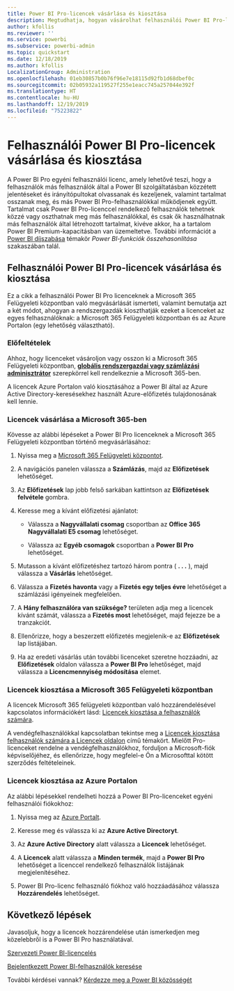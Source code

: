 ```yaml
---
title: Power BI Pro-licencek vásárlása és kiosztása
description: Megtudhatja, hogyan vásárolhat felhasználói Power BI Pro-licenceket, illetve hogyan oszthatja ki azokat, hogy felhasználók hozzáférhessenek a tartalomhoz, és együttműködhessenek a munkatársaikkal a Power BI szolgáltatásban.
author: kfollis
ms.reviewer: ''
ms.service: powerbi
ms.subservice: powerbi-admin
ms.topic: quickstart
ms.date: 12/18/2019
ms.author: kfollis
LocalizationGroup: Administration
ms.openlocfilehash: 01eb30857b0b76f96e7e18115d92fb1d68dbef0c
ms.sourcegitcommit: 02b05932a119527f255e1eacc745a257044e392f
ms.translationtype: HT
ms.contentlocale: hu-HU
ms.lasthandoff: 12/19/2019
ms.locfileid: "75223822"
---
```

# <a name="purchase-and-assign-power-bi-pro-user-licenses"></a>Felhasználói Power BI Pro-licencek vásárlása és kiosztása

A Power BI Pro egyéni felhasználói licenc, amely lehetővé teszi, hogy a felhasználók más felhasználók által a Power BI szolgáltatásban közzétett jelentéseket és irányítópultokat olvassanak és kezeljenek, valamint tartalmat osszanak meg, és más Power BI Pro-felhasználókkal működjenek együtt. Tartalmat csak Power BI Pro-licenccel rendelkező felhasználók tehetnek közzé vagy oszthatnak meg más felhasználókkal, és csak ők használhatnak más felhasználók által létrehozott tartalmat, kivéve akkor, ha a tartalom Power BI Premium-kapacitásban van üzemeltetve. További információt a [Power BI díjszabása](https://powerbi.microsoft.com/pricing/) témakör _Power BI-funkciók összehasonlítása_ szakaszában talál.

## <a name="purchase-and-assign-power-bi-pro-user-licenses"></a>Felhasználói Power BI Pro-licencek vásárlása és kiosztása

Ez a cikk a felhasználói Power BI Pro licenceknek a Microsoft 365 Felügyeleti központban való megvásárlását ismerteti, valamint bemutatja azt a két módot, ahogyan a rendszergazdák kioszthatják ezeket a licenceket az egyes felhasználóknak: a Microsoft 365 Felügyeleti központban és az Azure Portalon (egy lehetőség választható).

### <a name="prerequisites"></a>Előfeltételek

Ahhoz, hogy licenceket vásároljon vagy osszon ki a Microsoft 365 Felügyeleti központban, **[globális rendszergazdai vagy számlázási adminisztrátor](https://support.office.com/article/about-office-365-admin-roles-da585eea-f576-4f55-a1e0-87090b6aaa9d)** szerepkörrel kell rendelkeznie a Microsoft 365-ben.

A licencek Azure Portalon való kiosztásához a Power BI által az Azure Active Directory-keresésekhez használt Azure-előfizetés tulajdonosának kell lennie.

### <a name="purchase-licenses-in-microsoft-365"></a>Licencek vásárlása a Microsoft 365-ben

Kövesse az alábbi lépéseket a Power BI Pro licenceknek a Microsoft 365 Felügyeleti központban történő megvásárlásához:

1. Nyissa meg a [Microsoft 365 Felügyeleti központot](https://portal.office.com/adminportal/home#/homepage).

2. A navigációs panelen válassza a **Számlázás**, majd az **Előfizetések** lehetőséget.

3. Az **Előfizetések** lap jobb felső sarkában kattintson az **Előfizetések felvétele** gombra.

4. Keresse meg a kívánt előfizetési ajánlatot:

    - Válassza a **Nagyvállalati csomag** csoportban az **Office 365 Nagyvállalati E5 csomag** lehetőséget.

    - Válassza az **Egyéb csomagok** csoportban a **Power BI Pro** lehetőséget.

5. Mutasson a kívánt előfizetéshez tartozó három pontra ( **. . .** ), majd válassza a **Vásárlás** lehetőséget.

6. Válassza a **Fizetés havonta** vagy a **Fizetés egy teljes évre** lehetőséget a számlázási igényeinek megfelelően.

7. A **Hány felhasználóra van szüksége?** területen adja meg a licencek kívánt számát, válassza a **Fizetés most** lehetőséget, majd fejezze be a tranzakciót.

8. Ellenőrizze, hogy a beszerzett előfizetés megjelenik-e az **Előfizetések** lap listájában.

9. Ha az eredeti vásárlás után további licenceket szeretne hozzáadni, az **Előfizetések** oldalon válassza a **Power BI Pro** lehetőséget, majd válassza a **Licencmennyiség módosítása** elemet.

### <a name="assign-licenses-in-the-microsoft-365-admin-center"></a>Licencek kiosztása a Microsoft 365 Felügyeleti központban

A licencek Microsoft 365 felügyeleti központban való hozzárendelésével kapcsolatos információkért lásd: [Licencek kiosztása a felhasználók számára](/office365/admin/manage/assign-licenses-to-users).

A vendégfelhasználókkal kapcsolatban tekintse meg a [Licencek kiosztása felhasználók számára a Licencek oldalon](/office365/admin/manage/assign-licenses-to-users#assign-licenses-to-users-on-the-licenses-page) című témakört. Mielőtt Pro-licenceket rendelne a vendégfelhasználókhoz, forduljon a Microsoft-fiók képviselőjéhez, és ellenőrizze, hogy megfelel-e Ön a Microsofttal kötött szerződés feltételeinek.

### <a name="assign-licenses-in-the-azure-portal"></a>Licencek kiosztása az Azure Portalon

Az alábbi lépésekkel rendelheti hozzá a Power BI Pro-licenceket egyéni felhasználói fiókokhoz:

1. Nyissa meg az [Azure Portalt](https://portal.azure.com/).

2. Keresse meg és válassza ki az **Azure Active Directoryt**.

3. Az **Azure Active Directory** alatt válassza a **Licencek** lehetőséget.

4. A **Licencek** alatt válassza a **Minden termék**, majd a **Power BI Pro** lehetőséget a licenccel rendelkező felhasználók listájának megjelenítéséhez.

5. Power BI Pro-licenc felhasználó fiókhoz való hozzáadásához válassza **Hozzárendelés** lehetőséget.

## <a name="next-steps"></a>Következő lépések

Javasoljuk, hogy a licencek hozzárendelése után ismerkedjen meg közelebbről is a Power BI Pro használatával.

[Szervezeti Power BI-licencelés](service-admin-licensing-organization.md)

[Bejelentkezett Power BI-felhasználók keresése](service-admin-access-usage.md)

További kérdései vannak? [Kérdezze meg a Power BI közösségét](https://community.powerbi.com/)
